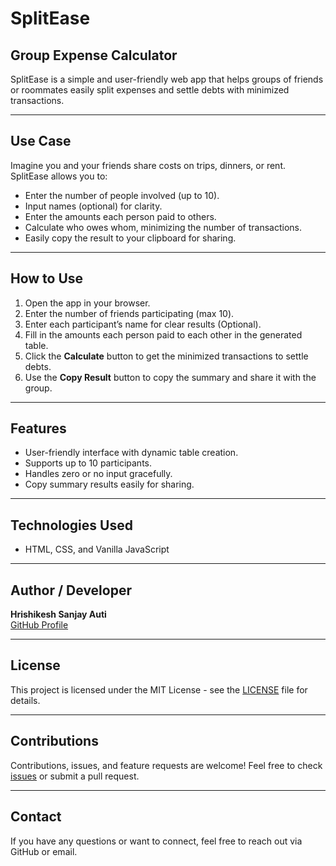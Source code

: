 # SplitEase

## Group Expense Calculator

SplitEase is a simple and user-friendly web app that helps groups of friends or roommates easily split expenses and settle debts with minimized transactions.

---

## Use Case

Imagine you and your friends share costs on trips, dinners, or rent. SplitEase allows you to:

- Enter the number of people involved (up to 10).
- Input names (optional) for clarity.
- Enter the amounts each person paid to others.
- Calculate who owes whom, minimizing the number of transactions.
- Easily copy the result to your clipboard for sharing.

---

## How to Use

1. Open the app in your browser.
2. Enter the number of friends participating (max 10).
3. Enter each participant’s name for clear results (Optional).
4. Fill in the amounts each person paid to each other in the generated table.
5. Click the **Calculate** button to get the minimized transactions to settle debts.
6. Use the **Copy Result** button to copy the summary and share it with the group.

---

## Features

- User-friendly interface with dynamic table creation.
- Supports up to 10 participants.
- Handles zero or no input gracefully.
- Copy summary results easily for sharing.

---

## Technologies Used

- HTML, CSS, and Vanilla JavaScript

---

## Author / Developer

**Hrishikesh Sanjay Auti**  
[GitHub Profile](https://github.com/autihrishi)

---

## License

This project is licensed under the MIT License - see the [LICENSE](LICENSE) file for details.

---

## Contributions

Contributions, issues, and feature requests are welcome! Feel free to check [issues](https://github.com/autihrishi/SplitEase/issues) or submit a pull request.

---

## Contact

If you have any questions or want to connect, feel free to reach out via GitHub or email.
